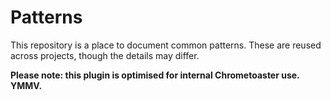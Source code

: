 # Patterns

This repository is a place to document common patterns. These are reused across projects, though the details may differ.

__Please note: this plugin is optimised for internal Chrometoaster use. YMMV.__
